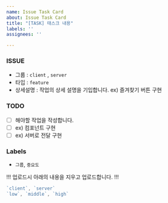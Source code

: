 ```yaml
---
name: Issue Task Card
about: Issue Task Card
title: "[TASK] 태스크 내용"
labels: ''
assignees: ''

---
```


### ISSUE

- 그룹 : `client` , `server`
- 타입 : `feature`
- 상세설명 : 작업의 상세 설명을 기입합니다. ex) 즐겨찾기 버튼 구현

### TODO

- [ ]  해야할 작업을 작성합니다.
- [ ]  ex) 컴포넌트 구현
- [ ]  ex) 서버로 전달 구현

### Labels

-  `그룹`, `중요도`


!!! 업로드시 아래의 내용을 지우고 업로드합니다. !!!
```jsx
`client`, `server`
`low`, `middle`, `high`
```
